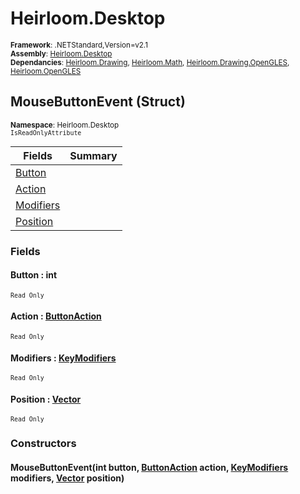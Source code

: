 # Heirloom.Desktop

<small>**Framework**: .NETStandard,Version=v2.1</small>  
<small>**Assembly**: [Heirloom.Desktop](../Heirloom.Desktop/Heirloom.Desktop.md)</small>  
<small>**Dependancies**: [Heirloom.Drawing](../Heirloom.Drawing/Heirloom.Drawing.md), [Heirloom.Math](../Heirloom.Math/Heirloom.Math.md), [Heirloom.Drawing.OpenGLES](../Heirloom.Drawing.OpenGLES/Heirloom.Drawing.OpenGLES.md), [Heirloom.OpenGLES](../Heirloom.OpenGLES/Heirloom.OpenGLES.md)</small>  

## MouseButtonEvent (Struct)
<small>**Namespace**: Heirloom.Desktop</sub></small>  
<small>`IsReadOnlyAttribute`</small>

| Fields                    | Summary |
|---------------------------|---------|
| [Button](#BUT151488AE)    |         |
| [Action](#ACT811A5B04)    |         |
| [Modifiers](#MODBFF75FD4) |         |
| [Position](#POSF46C3C91)  |         |

### Fields

#### <a name="BUT151488AE"></a>Button : int
<small>`Read Only`</small>

#### <a name="ACT811A5B04"></a>Action : [ButtonAction](Heirloom.Desktop.ButtonAction.md)
<small>`Read Only`</small>

#### <a name="MODBFF75FD4"></a>Modifiers : [KeyModifiers](Heirloom.Desktop.KeyModifiers.md)
<small>`Read Only`</small>

#### <a name="POSF46C3C91"></a>Position : [Vector](../Heirloom.Math/Heirloom.Math.Vector.md)
<small>`Read Only`</small>

### Constructors

#### MouseButtonEvent(int button, [ButtonAction](Heirloom.Desktop.ButtonAction.md) action, [KeyModifiers](Heirloom.Desktop.KeyModifiers.md) modifiers, [Vector](../Heirloom.Math/Heirloom.Math.Vector.md) position)


